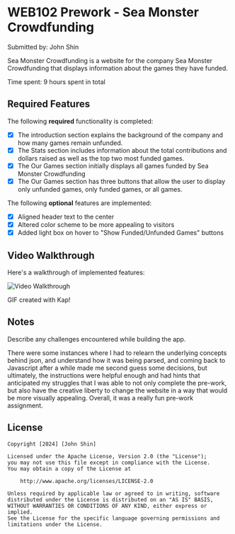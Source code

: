 # WEB102 Prework - Sea Monster Crowdfunding

Submitted by: John Shin

Sea Monster Crowdfunding is a website for the company Sea Monster Crowdfunding that displays information about the games they have funded.

Time spent: 9 hours spent in total

## Required Features

The following **required** functionality is completed:

* [x] The introduction section explains the background of the company and how many games remain unfunded.
* [x] The Stats section includes information about the total contributions and dollars raised as well as the top two most funded games.
* [x] The Our Games section initially displays all games funded by Sea Monster Crowdfunding
* [x] The Our Games section has three buttons that allow the user to display only unfunded games, only funded games, or all games.

The following **optional** features are implemented:

* [x] Aligned header text to the center
* [x] Altered color scheme to be more appealing to visitors
* [x] Added light box on hover to "Show Funded/Unfunded Games" buttons

## Video Walkthrough

Here's a walkthrough of implemented features:

<img src='https://imgur.com/a/UpkStzz' title='Video Walkthrough' width='' alt='Video Walkthrough' />

<!-- Replace this with whatever GIF tool you used! -->
GIF created with Kap!
<!-- Recommended tools:
[Kap](https://getkap.co/) for macOS
[ScreenToGif](https://www.screentogif.com/) for Windows
[peek](https://github.com/phw/peek) for Linux. -->

## Notes

Describe any challenges encountered while building the app.

There were some instances where I had to relearn the underlying concepts behind json, and understand how it was being parsed, and coming back to Javascript after a while made me second guess some decisions, but ultimately, the instructions were helpful enough and had hints that anticipated my struggles that I was able to not only complete the pre-work, but also have the creative liberty to change the website in a way that would be more visually appealing. Overall, it was a really fun pre-work assignment.

## License

    Copyright [2024] [John Shin]

    Licensed under the Apache License, Version 2.0 (the "License");
    you may not use this file except in compliance with the License.
    You may obtain a copy of the License at

        http://www.apache.org/licenses/LICENSE-2.0

    Unless required by applicable law or agreed to in writing, software
    distributed under the License is distributed on an "AS IS" BASIS,
    WITHOUT WARRANTIES OR CONDITIONS OF ANY KIND, either express or implied.
    See the License for the specific language governing permissions and
    limitations under the License.
